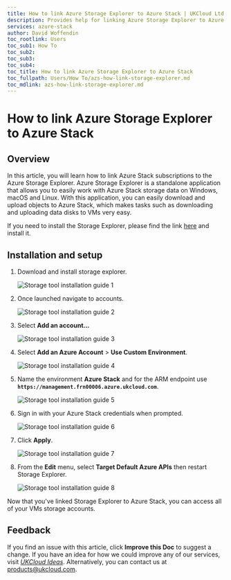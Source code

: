 ```yaml
---
title: How to link Azure Storage Explorer to Azure Stack | UKCloud Ltd
description: Provides help for linking Azure Storage Explorer to Azure Stack
services: azure-stack
author: David Woffendin
toc_rootlink: Users
toc_sub1: How To
toc_sub2:
toc_sub3:
toc_sub4:
toc_title: How to link Azure Storage Explorer to Azure Stack
toc_fullpath: Users/How To/azs-how-link-storage-explorer.md
toc_mdlink: azs-how-link-storage-explorer.md
---
```


# How to link Azure Storage Explorer to Azure Stack

## Overview

In this article, you will learn how to link Azure Stack subscriptions to the Azure Storage Explorer. Azure Storage Explorer is a standalone application that allows you to easily work with Azure Stack storage data on Windows, macOS and Linux. With this application, you can easily download and upload objects to Azure Stack, which makes tasks such as downloading and uploading data disks to VMs very easy.

If you need to install the Storage Explorer, please find the link [here](https://azure.microsoft.com/en-us/features/storage-explorer/) and install it.

## Installation and setup

1. Download and install storage explorer.

    ![Storage tool installation guide 1](images/azs-browser-storage-tool-download.png)

2. Once launched navigate to accounts.

     ![Storage tool installation guide 2](images/azs-installation-storage-tool-1.png)

3. Select **Add an account...**

    ![Storage tool installation guide 3](images/azs-installation-storage-tool-2.png)

4. Select **Add an Azure Account** > **Use Custom Environment**.

    ![Storage tool installation guide 4](images/azs-installation-storage-tool-3.png)

5. Name the environment **Azure Stack** and for the ARM endpoint use **`https://management.frn00006.azure.ukcloud.com`**.

    ![Storage tool installation guide 5](images/azs-installation-storage-tool-4.png)

6. Sign in with your Azure Stack credentials when prompted.

    ![Storage tool installation guide 6](images/azs-installation-storage-tool-5.png)

7. Click **Apply**.

    ![Storage tool installation guide 7](images/azs-installation-storage-tool-6.png)

8. From the **Edit** menu, select **Target Default Azure APIs** then restart Storage Explorer.

    ![Storage tool installation guide 8](images/azs-installation-storage-tool-7.png)

Now that you've linked Storage Explorer to Azure Stack, you can access all of your VMs storage accounts.

## Feedback

 If you find an issue with this article, click **Improve this Doc** to suggest a change. If you have an idea for how we could improve any of our services, visit [*UKCloud Ideas*](https://ideas.ukcloud.com). Alternatively, you can contact us at <products@ukcloud.com>.